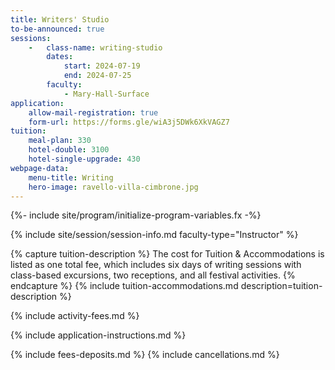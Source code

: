 ```yaml
---
title: Writers' Studio
to-be-announced: true
sessions:
    -   class-name: writing-studio
        dates:
            start: 2024-07-19
            end: 2024-07-25
        faculty:
            - Mary-Hall-Surface
application:
    allow-mail-registration: true
    form-url: https://forms.gle/wiA3j5DWk6XkVAGZ7
tuition:
    meal-plan: 330
    hotel-double: 3100
    hotel-single-upgrade: 430
webpage-data:
    menu-title: Writing
    hero-image: ravello-villa-cimbrone.jpg
---
```

{%- include site/program/initialize-program-variables.fx -%}

<section class="standard-block" markdown="1">

{% include site/session/session-info.md faculty-type="Instructor" %}

{% capture tuition-description %}
The cost for Tuition & Accommodations is listed as one total fee, which includes six days of writing sessions with class-based excursions, two receptions, and all festival activities.
{% endcapture %}
{% include tuition-accommodations.md description=tuition-description %}

{% include activity-fees.md %}

{% include application-instructions.md %}

{% include fees-deposits.md %}
{% include cancellations.md %}

</section>